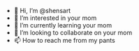 - 👋 Hi, I’m @shensart
- 👀 I’m interested in your mom
- 🌱 I’m currently learning your mom
- 💞️ I’m looking to collaborate on your mom
- 📫 How to reach me from my pants

<!---
shensart/shensart is a ✨ special ✨ repository because its `README.md` (this file) appears on your GitHub profile.
You can click the Preview link to take a look at your changes.
--->
